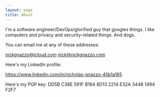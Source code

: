 ```yaml
---
layout: page
title: About
---
```


I'm a software engineer/DevOps/glorified guy that googles things. I like computers and privacy and security-related things. And dogs.

You can email me at any of these addresses:

nickgnazzo@icloud.com
nick@nickgnazzo.com

Here's my LinkedIn profile:

https://www.linkedin.com/in/nicholas-gnazzo-45b1a165

Here's my PGP key:
DD5B C38E 591F B184 8D13 2214 E32A 3446 1494 F2F7
